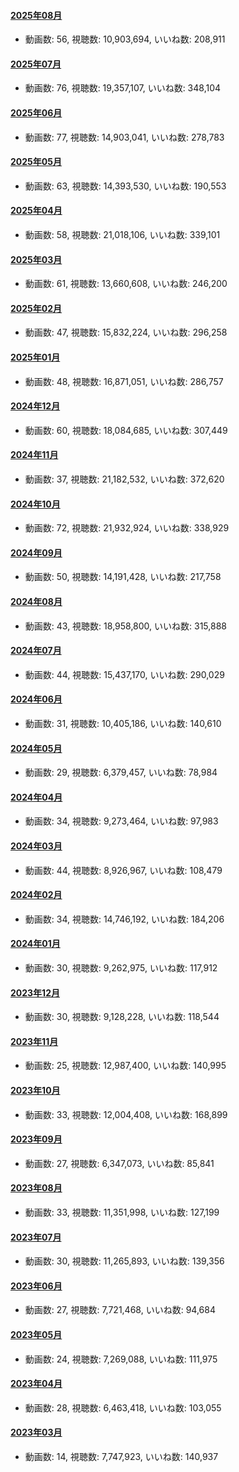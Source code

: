 #### [2025年08月](videos/202508 "wikilink")

-   動画数: 56, 視聴数: 10,903,694, いいね数: 208,911

#### [2025年07月](videos/202507 "wikilink")

-   動画数: 76, 視聴数: 19,357,107, いいね数: 348,104

#### [2025年06月](videos/202506 "wikilink")

-   動画数: 77, 視聴数: 14,903,041, いいね数: 278,783

#### [2025年05月](videos/202505 "wikilink")

-   動画数: 63, 視聴数: 14,393,530, いいね数: 190,553

#### [2025年04月](videos/202504 "wikilink")

-   動画数: 58, 視聴数: 21,018,106, いいね数: 339,101

#### [2025年03月](videos/202503 "wikilink")

-   動画数: 61, 視聴数: 13,660,608, いいね数: 246,200

#### [2025年02月](videos/202502 "wikilink")

-   動画数: 47, 視聴数: 15,832,224, いいね数: 296,258

#### [2025年01月](videos/202501 "wikilink")

-   動画数: 48, 視聴数: 16,871,051, いいね数: 286,757

#### [2024年12月](videos/202412 "wikilink")

-   動画数: 60, 視聴数: 18,084,685, いいね数: 307,449

#### [2024年11月](videos/202411 "wikilink")

-   動画数: 37, 視聴数: 21,182,532, いいね数: 372,620

#### [2024年10月](videos/202410 "wikilink")

-   動画数: 72, 視聴数: 21,932,924, いいね数: 338,929

#### [2024年09月](videos/202409 "wikilink")

-   動画数: 50, 視聴数: 14,191,428, いいね数: 217,758

#### [2024年08月](videos/202408 "wikilink")

-   動画数: 43, 視聴数: 18,958,800, いいね数: 315,888

#### [2024年07月](videos/202407 "wikilink")

-   動画数: 44, 視聴数: 15,437,170, いいね数: 290,029

#### [2024年06月](videos/202406 "wikilink")

-   動画数: 31, 視聴数: 10,405,186, いいね数: 140,610

#### [2024年05月](videos/202405 "wikilink")

-   動画数: 29, 視聴数: 6,379,457, いいね数: 78,984

#### [2024年04月](videos/202404 "wikilink")

-   動画数: 34, 視聴数: 9,273,464, いいね数: 97,983

#### [2024年03月](videos/202403 "wikilink")

-   動画数: 44, 視聴数: 8,926,967, いいね数: 108,479

#### [2024年02月](videos/202402 "wikilink")

-   動画数: 34, 視聴数: 14,746,192, いいね数: 184,206

#### [2024年01月](videos/202401 "wikilink")

-   動画数: 30, 視聴数: 9,262,975, いいね数: 117,912

#### [2023年12月](videos/202312 "wikilink")

-   動画数: 30, 視聴数: 9,128,228, いいね数: 118,544

#### [2023年11月](videos/202311 "wikilink")

-   動画数: 25, 視聴数: 12,987,400, いいね数: 140,995

#### [2023年10月](videos/202310 "wikilink")

-   動画数: 33, 視聴数: 12,004,408, いいね数: 168,899

#### [2023年09月](videos/202309 "wikilink")

-   動画数: 27, 視聴数: 6,347,073, いいね数: 85,841

#### [2023年08月](videos/202308 "wikilink")

-   動画数: 33, 視聴数: 11,351,998, いいね数: 127,199

#### [2023年07月](videos/202307 "wikilink")

-   動画数: 30, 視聴数: 11,265,893, いいね数: 139,356

#### [2023年06月](videos/202306 "wikilink")

-   動画数: 27, 視聴数: 7,721,468, いいね数: 94,684

#### [2023年05月](videos/202305 "wikilink")

-   動画数: 24, 視聴数: 7,269,088, いいね数: 111,975

#### [2023年04月](videos/202304 "wikilink")

-   動画数: 28, 視聴数: 6,463,418, いいね数: 103,055

#### [2023年03月](videos/202303 "wikilink")

-   動画数: 14, 視聴数: 7,747,923, いいね数: 140,937

